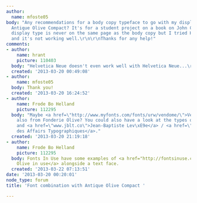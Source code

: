 ```yaml
---
author:
  name: mfoste05
body: "Any recommendations for a body copy typeface to go with my display type of
  Antique Olive Compact? It's for a student project on a book on John Coltrane. The
  display type is never on the same page as the body copy but I tried Helvetica Neue
  and it's not working well.\r\n\r\nThanks for any help!"
comments:
- author:
    name: hrant
    picture: 110403
  body: "Helvetica Neue doesn't even work well with Helvetica Neue...\r\n\r\nTry FF-Balance.\r\n\r\nhhp\r\n"
  created: '2013-03-20 00:49:08'
- author:
    name: mfoste05
  body: Thank you!
  created: '2013-03-20 16:24:52'
- author:
    name: Frode Bo Helland
    picture: 112295
  body: "Maybe <a href=\"http://www.myfonts.com/fonts/urw/vendome/\">Vend\xF4me</a>,
    also from Fonderie Olive? You could also have a look at the types of <a href=\"http://typofonderie.com/\">Typofonderie</a>
    and <a href=\"www.jblt.co\">Jean-Baptiste Lev\xE9e</a> / <a href=\"http://www.batfoundry.com/\">Bureau
    des Affairs Typographiques</a>."
  created: '2013-03-20 21:19:18'
- author:
    name: Frode Bo Helland
    picture: 112295
  body: Fonts In Use have some examples of <a href="http://fontsinuse.com/typefaces/1140/antique-olive">Antique
    Olive in use</a> alongside a text face.
  created: '2013-03-22 07:13:51'
date: '2013-03-20 00:20:01'
node_type: forum
title: 'Font combination with Antique Olive Compact '

---
```

